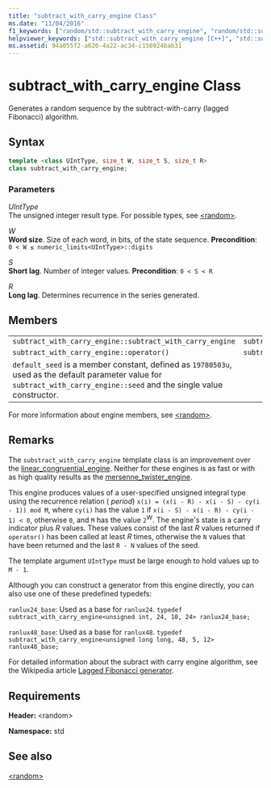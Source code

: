 ```yaml
---
title: "subtract_with_carry_engine Class"
ms.date: "11/04/2016"
f1_keywords: ["random/std::subtract_with_carry_engine", "random/std::subtract_with_carry_engine::default_seed", "random/std::subtract_with_carry_engine::discard", "random/std::subtract_with_carry_engine::min", "random/std::subtract_with_carry_engine::max", "random/std::subtract_with_carry_engine::seed"]
helpviewer_keywords: ["std::subtract_with_carry_engine [C++]", "std::subtract_with_carry_engine [C++], default_seed", "std::subtract_with_carry_engine [C++], discard", "std::subtract_with_carry_engine [C++], min", "std::subtract_with_carry_engine [C++], max", "std::subtract_with_carry_engine [C++], seed"]
ms.assetid: 94a055f2-a620-4a22-ac34-c156924bab31
---
```

# subtract_with_carry_engine Class

Generates a random sequence by the subtract-with-carry (lagged Fibonacci) algorithm.

## Syntax

```cpp
template <class UIntType, size_t W, size_t S, size_t R>
class subtract_with_carry_engine;
```

### Parameters

*UIntType*\
The unsigned integer result type. For possible types, see [\<random>](../standard-library/random.md).

*W*\
**Word size**. Size of each word, in bits, of the state sequence. **Precondition**: `0 < W ≤ numeric_limits<UIntType>::digits`

*S*\
**Short lag**. Number of integer values. **Precondition**: `0 < S < R`

*R*\
**Long lag**. Determines recurrence in the series generated.

## Members

||||
|-|-|-|
|`subtract_with_carry_engine::subtract_with_carry_engine`|`subtract_with_carry_engine::min`|`subtract_with_carry_engine::discard`|
|`subtract_with_carry_engine::operator()`|`subtract_with_carry_engine::max`|`subtract_with_carry_engine::seed`|
|`default_seed` is a member constant, defined as `19780503u`, used as the default parameter value for `subtract_with_carry_engine::seed` and the single value constructor.|||

For more information about engine members, see [\<random>](../standard-library/random.md).

## Remarks

The `substract_with_carry_engine` template class is an improvement over the [linear_congruential_engine](../standard-library/linear-congruential-engine-class.md). Neither for these engines is as fast or with as high quality results as the [mersenne_twister_engine](../standard-library/mersenne-twister-engine-class.md).

This engine produces values of a user-specified unsigned integral type using the recurrence relation ( *period*) `x(i) = (x(i - R) - x(i - S) - cy(i - 1)) mod M`, where `cy(i)` has the value `1` if `x(i - S) - x(i - R) - cy(i - 1) < 0`, otherwise `0`, and `M` has the value `2`<sup>W</sup>. The engine's state is a carry indicator plus *R* values. These values consist of the last *R* values returned if `operator()` has been called at least *R* times, otherwise the `N` values that have been returned and the last `R - N` values of the seed.

The template argument `UIntType` must be large enough to hold values up to `M - 1`.

Although you can construct a generator from this engine directly, you can also use one of these predefined typedefs:

`ranlux24_base`: Used as a base for `ranlux24`.
`typedef subtract_with_carry_engine<unsigned int, 24, 10, 24> ranlux24_base;`

`ranlux48_base`: Used as a base for `ranlux48`.
`typedef subtract_with_carry_engine<unsigned long long, 48, 5, 12> ranlux48_base;`

For detailed information about the subract with carry engine algorithm, see the Wikipedia article [Lagged Fibonacci generator](https://en.wikipedia.org/wiki/Lagged_Fibonacci_generator).

## Requirements

**Header:** \<random>

**Namespace:** std

## See also

[\<random>](../standard-library/random.md)
